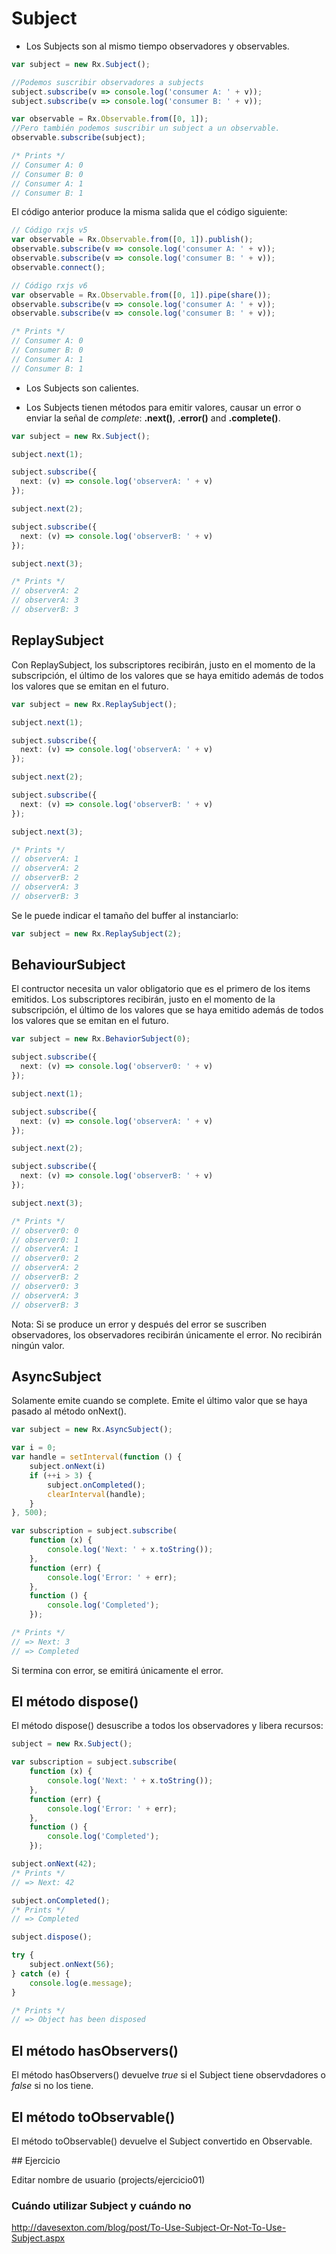 # Subject

- Los Subjects son al mismo tiempo observadores y observables.

```ts
var subject = new Rx.Subject();

//Podemos suscribir observadores a subjects
subject.subscribe(v => console.log('consumer A: ' + v));
subject.subscribe(v => console.log('consumer B: ' + v));

var observable = Rx.Observable.from([0, 1]);
//Pero también podemos suscribir un subject a un observable.
observable.subscribe(subject);

/* Prints */
// Consumer A: 0
// Consumer B: 0
// Consumer A: 1
// Consumer B: 1
```

El código anterior produce la misma salida que el código siguiente:

```ts
// Código rxjs v5
var observable = Rx.Observable.from([0, 1]).publish();
observable.subscribe(v => console.log('consumer A: ' + v));
observable.subscribe(v => console.log('consumer B: ' + v));
observable.connect();

// Código rxjs v6
var observable = Rx.Observable.from([0, 1]).pipe(share());
observable.subscribe(v => console.log('consumer A: ' + v));
observable.subscribe(v => console.log('consumer B: ' + v));

/* Prints */
// Consumer A: 0
// Consumer B: 0
// Consumer A: 1
// Consumer B: 1
```

- Los Subjects son calientes.

- Los Subjects tienen métodos para emitir valores, causar un error o enviar la señal de *complete*: **.next()**, **.error()** and **.complete()**.

```ts
var subject = new Rx.Subject();  

subject.next(1);

subject.subscribe({
  next: (v) => console.log('observerA: ' + v)  
});

subject.next(2);

subject.subscribe({
  next: (v) => console.log('observerB: ' + v)  
});

subject.next(3);

/* Prints */
// observerA: 2
// observerA: 3
// observerB: 3
```

## ReplaySubject

Con ReplaySubject, los subscriptores recibirán, justo en el momento de la subscripción, el último de los valores que se haya emitido además de todos los valores que se emitan en el futuro.

```ts
var subject = new Rx.ReplaySubject();  

subject.next(1);

subject.subscribe({
  next: (v) => console.log('observerA: ' + v)  
});

subject.next(2);

subject.subscribe({
  next: (v) => console.log('observerB: ' + v) 
});

subject.next(3);

/* Prints */
// observerA: 1
// observerA: 2
// observerB: 2
// observerA: 3
// observerB: 3
```

Se le puede indicar el tamaño del buffer al instanciarlo:

```ts
var subject = new Rx.ReplaySubject(2);  
```

## BehaviourSubject

El contructor necesita un valor obligatorio que es el primero de los items emitidos. Los subscriptores recibirán, justo en el momento de la subscripción, el último de los valores que se haya emitido además de todos los valores que se emitan en el futuro.

```ts
var subject = new Rx.BehaviorSubject(0);

subject.subscribe({
  next: (v) => console.log('observer0: ' + v) 
});

subject.next(1);

subject.subscribe({
  next: (v) => console.log('observerA: ' + v) 
});

subject.next(2);

subject.subscribe({
  next: (v) => console.log('observerB: ' + v) 
});

subject.next(3);

/* Prints */
// observer0: 0
// observer0: 1
// observerA: 1
// observer0: 2
// observerA: 2
// observerB: 2
// observer0: 3
// observerA: 3
// observerB: 3
```

Nota: Si se produce un error y después del error se suscriben observadores, los observadores recibirán únicamente el error. No recibirán ningún valor.

## AsyncSubject

Solamente emite cuando se complete. Emite el último valor que se haya pasado al método onNext().

```ts
var subject = new Rx.AsyncSubject();

var i = 0;
var handle = setInterval(function () {
    subject.onNext(i)
    if (++i > 3) {
        subject.onCompleted();
        clearInterval(handle);
    }
}, 500);

var subscription = subject.subscribe(
    function (x) {
        console.log('Next: ' + x.toString());
    },
    function (err) {
        console.log('Error: ' + err);
    },
    function () {
        console.log('Completed');
    });

/* Prints */
// => Next: 3
// => Completed
```

Si termina con error, se emitirá únicamente el error.

## El método dispose()

El método dispose() desuscribe a todos los observadores y libera recursos:

```ts
subject = new Rx.Subject();

var subscription = subject.subscribe(
    function (x) {
        console.log('Next: ' + x.toString());
    },
    function (err) {
        console.log('Error: ' + err);
    },
    function () {
        console.log('Completed');
    });

subject.onNext(42);
/* Prints */
// => Next: 42

subject.onCompleted();
/* Prints */
// => Completed

subject.dispose();

try {
    subject.onNext(56);
} catch (e) {
    console.log(e.message);
}

/* Prints */
// => Object has been disposed
```

## El método hasObservers()

El método hasObservers() devuelve *true* si el Subject tiene observdadores o *false* si no los tiene.

## El método toObservable()

El método toObservable() devuelve el Subject convertido en Observable.

## Ejercicio

Editar nombre de usuario (projects/ejercicio01)

### Cuándo utilizar Subject y cuándo no

http://davesexton.com/blog/post/To-Use-Subject-Or-Not-To-Use-Subject.aspx
